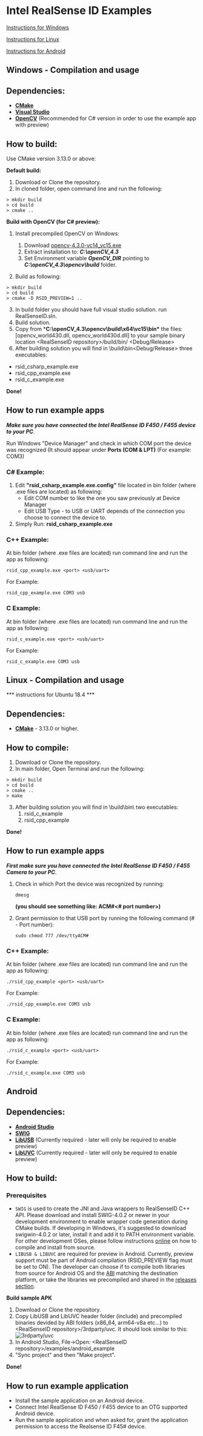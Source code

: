 
# 			Intel RealSense ID Examples


[Instructions for Windows](#windows----compilation-and-usage)

[Instructions for Linux](#linux----compilation-and-usage)

[Instructions for Android](#Android)

## **Windows** -  Compilation and usage 

##  **Dependencies**:

 -  **[CMake](https://cmake.org/)**
-   **[Visual Studio](https://visualstudio.microsoft.com/downloads/)**
-   **[OpenCV](https://sourceforge.net/projects/opencvlibrary/files/4.3.0/opencv-4.3.0-vc14_vc15.exe/download)** (Recommended for C# version in order to use the example app with preview) 


##  **How to build:**
Use CMake version 3.13.0 or above:

**Default build:**
 1. Download or Clone the repository.
 2. In cloned folder, open command line and run the following:
```console
> mkdir build
> cd build
> cmake ..
```

**Build with OpenCV (for C# preview):**
1.  Install precompiled OpenCV on Windows:
	1. Download [opencv-4.3.0-vc14_vc15.exe](https://sourceforge.net/projects/opencvlibrary/files/4.3.0/opencv-4.3.0-vc14_vc15.exe/download)
	2. Extract installation to: ***C:\openCV_4.3***
	3. Set Environment variable ***OpenCV_DIR*** pointing to ***C:\openCV_4.3\opencv\build*** folder.
	
2. Build as following:
```console
> mkdir build
> cd build
> cmake -D RSID_PREVIEW=1 ..
```

3. In build folder you should have full visual studio solution. run RealSenseID.sln.
4. Build solution.
5. Copy from ***C:\openCV_4.3\opencv\build\x64\vc15\bin\*** the files: [opencv_world430.dll, opencv_world430d.dll] to your sample binary location \<RealSenseID repository\>/build/bin/ <Debug/Release>
5. After building solution you will find in \build\bin\<Debug/Release> three executables:
-  rsid_csharp_example.exe
-  rsid_cpp_example.exe
- rsid_c_example.exe

**Done!**
## **How to run example apps**

***Make sure you have connected the Intel RealSense ID F450 / F455 device to your PC***.

Run Windows "Device Manager" and check in which COM port the device was recognized (It should appear under **Ports (COM & LPT)** (For example: COM3)

###  **C# Example:**
1. Edit **"rsid_csharp_example.exe.config"** file located in bin folder (where .exe files are located) as following:
	 - Edit COM number to like the one you saw previously at Device Manager
	 - Edit USB Type - to USB or UART depends of the connection you choose to connect the device to.
2. Simply Run: **rsid_csharp_example.exe**


###  **C++ Example:**
At bin folder (where .exe files are located) run command line and run the app as following:
```console
rsid_cpp_example.exe <port> <usb/uart>
```
For Example:
```consol
rsid_cpp_example.exe COM3 usb
```

###  **C Example:**

At bin folder (where .exe files are located) run command line and run the app as following:
```console
rsid_c_example.exe <port> <usb/uart>
```
For Example:
```console
rsid_c_example.exe COM3 usb
```

## **Linux** -  Compilation and usage 

***  instructions for Ubuntu 18.4 ***

##  **Dependencies**:

 -  **[CMake](https://cmake.org/)** - 3.13.0 or higher.

##  **How to compile**:

 1.  Download or Clone the repository.
 2. In main folder, Open Terminal and run the following:
 ```console
 > mkdir build
 > cd build
 > cmake ..
 > make
 ```
3. After building solution you will find in \build\bin\ two executables:
	1. rsid_c_example
	2. rsid_cpp_example

**Done!**

## **How to run example apps**

***First make sure you have connected the Intel RealSense ID F450 / F455 Camera to your PC***.

1. Check in which Port the device was recognized by running:
	```consoll 
	dmesg 
	```
	**(you should see something like: ACM#<# port number>)**
    
2. Grant permission to that USB port by running the following command  (# -  Port number):
	```consoll 
	sudo chmod 777 /dev/ttyACM#
	```

###  **C++ Example:**
At bin folder (where .exe files are located) run command line and run the app as following:
```console
./rsid_cpp_example <port> <usb/uart>
```
For Example:
```console
./rsid_cpp_example.exe COM3 usb
```

###  **C Example:**

At bin folder (where .exe files are located) run command line and run the app as following:
```console
./rsid_c_example <port> <usb/uart>
```
For Example:
```console
./rsid_c_example.exe COM3 usb
```

## **Android**

## **Dependencies**:
- **[Android Studio](https://developer.android.com/studio)**
- **[SWIG](http://www.swig.org/download.html)**
- **[LibUSB](https://github.com/libusb/libusb)**
(Currently required - later will only be required to enable preview)
- **[LibUVC](https://github.com/libuvc/libuvc)**
(Currently required - later will only be required to enable preview)

##  **How to build:**
### **Prerequisites**
- `SWIG` is used to create the JNI and Java wrappers to RealSenseID C++ API. Please download and install SWIG-4.0.2 or newer in your development environment to enable wrapper code generation during CMake builds. If developing in Windows, it's suggested to download swigwin-4.0.2 or later, install it and add it to PATH environment variable. For other development OSes, please follow instructions [online](http://www.swig.org/Doc4.0/SWIGDocumentation.html#Preface_installation) on how to compile and install from source.
- `LIBUSB & LIBUVC` are required for preview in Android. Currently, preview support must be part of Android compilation (RSID_PREVIEW flag must be set to ON). The developer can choose if to compile both libraries from source for Android OS and the [ABI](https://developer.android.com/ndk/guides/abis) matching the destination platform, or take the libraries we precompiled and shared in the [releases section](https://github.com/IntelRealSense/RealSenseID/releases).

**Build sample APK**
 1. Download or Clone the repository.
 2. Copy LibUSB and LibUVC header folder (include) and precompiled binaries devided by ABI folders (x86_64, arm64-v8a etc...) to \<RealSenseID repository\>/3rdparty/uvc. It should look similar to this: ![3rdparty/uvc](android_example/3rdparty_uvc.png)
 3. In Android Studio, File->Open: \<RealSenseID repository\>/examples/android_example
 4. "Sync project" and then "Make project".

 **Done!**
## **How to run example application**
- Install the sample application on an Android device.
- Connect Intel RealSense ID F450 / F455 device to an OTG supported Android device.
- Run the sample application and when asked for, grant the application permission to access the Realsense ID F45# device.